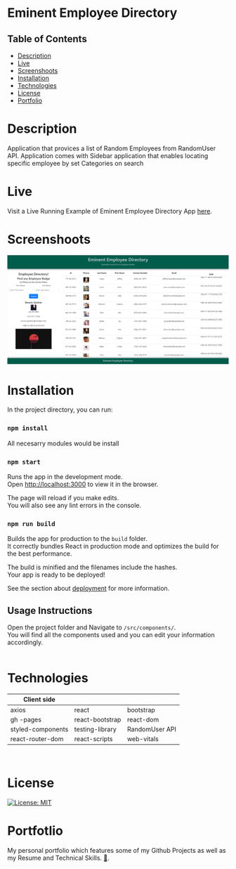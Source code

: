 # Eminent Employee Directory

## Table of Contents
- [ Description ](#description)
- [ Live ](#live)
- [ Screenshoots ](#screenshoots)
- [ Installation ](#installation)
- [ Technologies ](#technologies)
- [ License ](#license)
- [ Portfolio ](#portfolio)

# Description
Application that provices a list of Random Employees from RandomUser API. Application comes with Sidebar application that enables locating specific employee by set Categories on search


# Live

Visit a Live Running Example of Eminent Employee Directory App [here](https://cdmmandalorian.github.io/Eminent-EmployeeDirectory/ "Link to Eminent Employee Directory").

# Screenshoots

<img src='./src/Assets/Images/eedss.png'/>

<br />

# Installation

In the project directory, you can run:

### `npm install`

All necesarry modules would be install

### `npm start`

Runs the app in the development mode.\
Open [http://localhost:3000](http://localhost:3000) to view it in the browser.

The page will reload if you make edits.\
You will also see any lint errors in the console.


### `npm run build`

Builds the app for production to the `build` folder.\
It correctly bundles React in production mode and optimizes the build for the best performance.

The build is minified and the filenames include the hashes.\
Your app is ready to be deployed!

See the section about [deployment](https://facebook.github.io/create-react-app/docs/deployment) for more information.

## Usage Instructions

Open the project folder and Navigate to `/src/components/`. <br/>
You will find all the components used and you can edit your information accordingly.
<br>
</br>

# Technologies 


| Client side             |                   |                  |
| -------------           | -------------     | --------------   |
| axios                   | react             | bootstrap        | 
| gh -pages               | react-bootstrap   | react-dom        | 
| styled-components       | testing-library   | RandomUser API   |
| react-router-dom        | react-scripts     | web-vitals       | 
 
<br />

# License

[![License: MIT](https://img.shields.io/badge/License-MIT-yellow.svg)](https://opensource.org/licenses/MIT)
<br />

# Portfotlio
My personal portfolio which features some of my Github Projects as well as my Resume and Technical Skills. [💼](https://cdmmandalorian.github.io/AEGcodesPortfolio/ "Link AEGcodes Portfolio").